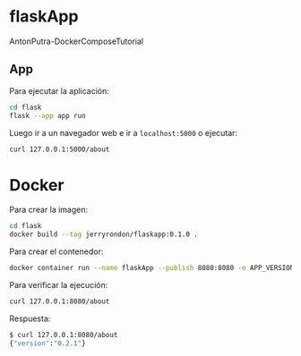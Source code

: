 # flaskApp
AntonPutra-DockerComposeTutorial


## App

Para ejecutar la aplicación:
```bash
cd flask
flask --app app run
```

Luego ir a un navegador web e ir a `localhost:5000` o ejecutar:
```bash
curl 127.0.0.1:5000/about
```

# Docker
Para crear la imagen:
```bash
cd flask
docker build --tag jerryrondon/flaskapp:0.1.0 .
```

Para crear el contenedor:
```bash
docker container run --name flaskApp --publish 8080:8080 -e APP_VERSION=0.2.1 jerryrondon/flaskapp:0.1.0
```
Para verificar la ejecución:
```bash
curl 127.0.0.1:8080/about
```
Respuesta:
```bash
$ curl 127.0.0.1:8080/about
{"version":"0.2.1"}
```

